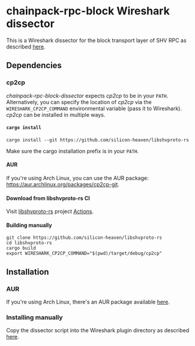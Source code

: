 # chainpack-rpc-block Wireshark dissector
This is a Wireshark dissector for the block transport layer of SHV RPC as described [here](https://silicon-heaven.github.io/shv-doc/rpctransportlayer/stream.html#block).

## Dependencies
### cp2cp
_chainpack-rpc-block-dissector_ expects _cp2cp_ to be in your `PATH`. Alternatively, you can specify the location of _cp2cp_ via the `WIRESHARK_CP2CP_COMMAND` environmental variable (pass it to Wireshark).
_cp2cp_ can be installed in multiple ways.
#### `cargo install`
```
cargo install --git https://github.com/silicon-heaven/libshvproto-rs
```
Make sure the cargo installation prefix is in your `PATH`.

#### AUR
If you're using Arch Linux, you can use the AUR package: https://aur.archlinux.org/packages/cp2cp-git.

#### Download from libshvproto-rs CI
Visit [libshvproto-rs](https://github.com/silicon-heaven/libshvproto-rs) project [Actions](https://github.com/silicon-heaven/libshvproto-rs/actions).

#### Building manually
```
git clone https://github.com/silicon-heaven/libshvproto-rs
cd libshvproto-rs
cargo build
export WIRESHARK_CP2CP_COMMAND="$(pwd)/target/debug/cp2cp"
```

## Installation
### AUR
If you're using Arch Linux, there's an AUR package available [here](https://aur.archlinux.org/packages/wireshark-chainpack-rpc-block-dissector-git).
### Installing manually
Copy the dissector script into the Wireshark plugin directory as described [here](https://www.wireshark.org/docs/wsug_html_chunked/ChPluginFolders.html).
